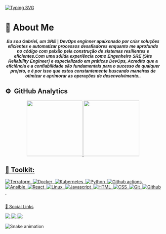 <!-- Header Section -->
[![Typing SVG](https://readme-typing-svg.demolab.com?font=Fira+Code&weight=700&size=24&pause=1000&random=false&width=435&lines=Welcome+to+my+profile)](https://git.io/typing-svg)

# 🌠 About Me
<h5 align="center"><font face="Arial">Eu sou Gabriel, um SRE | DevOps enginner apaixonado por criar soluções eficientes e automatizar processos desafiadores enquanto me aprofundo no código com paixão pela construção de sistemas resilientes e eficientes.Com uma sólida experiência como Engenheiro SRE (Site Reliability Engineer) e especializado em práticas DevOps, Acredito que a eficiência e a confiabilidade são fundamentais para o sucesso de qualquer projeto, e é por isso que estou constantemente buscando maneiras de otimizar e aprimorar as operações de desenvolvimento..</font></h5>

## ⚙️ &nbsp;GitHub Analytics

<div align="center">
  <a href="https://github.com/Alves0611">
  <img height="180em" src="https://github-readme-stats-sigma-five.vercel.app/api?username=Alves0611&show_icons=true&theme=dark&count_private=true"/>
  <img height="180em" src="https://github-readme-stats-sigma-five.vercel.app/api/top-langs/?username=Alves0611&layout=compact&langs_count=7&theme=dark"/>
</div>

## 🧰 Toolkit:
  
  ![Terraform](https://img.shields.io/badge/-Terraform-010101?style=for-the-badge&logo=terraform&Color=black)&nbsp;
  ![Docker](https://img.shields.io/badge/-Docker-010101?style=for-the-badge&logo=docker&Color=black)&nbsp;
  ![Kubernetes](https://img.shields.io/badge/-kubernetes-010101?style=for-the-badge&logo=kubernetes&Color=black)&nbsp;
  ![Python](https://img.shields.io/badge/-Python-010101?style=for-the-badge&logo=python&Color=black)&nbsp;
  ![Github actions](https://img.shields.io/badge/-github%20actions-010101?style=for-the-badge&logo=githubactions&Color=black)&nbsp;
  ![Ansible](https://img.shields.io/badge/-ansible-010101?style=for-the-badge&logo=ansible&Color=black)&nbsp;
  ![React](https://img.shields.io/badge/-npm-010101?style=for-the-badge&logo=npm&Color=black)&nbsp;
  ![Linux](https://img.shields.io/badge/-linux-010101?style=for-the-badge&logo=linux&Color=black)&nbsp;
  ![Javascript](https://img.shields.io/badge/-javascript-010101?style=for-the-badge&logo=javascript&Color=black)&nbsp;
  ![HTML](https://img.shields.io/badge/-html-010101?style=for-the-badge&logo=html5&Color=black)&nbsp;
  ![CSS](https://img.shields.io/badge/-css-010101?style=for-the-badge&logo=css3&Color=black)&nbsp;
  ![Git](https://img.shields.io/badge/-git-010101?style=for-the-badge&logo=git&Color=black)&nbsp;
  ![Github](https://img.shields.io/badge/-github-010101?style=for-the-badge&logo=github&Color=black)&nbsp;
  

##

🔗 Social Links
  <div> 
  <a href="https://www.instagram.com/gzinn7/" target="_blank">
    <img src="https://img.shields.io/badge/-Instagram-%23E4405F?style=for-the-badge&logo=instagram&logoColor=white" target="_blank" />
  </a>

  <a href="https://www.linkedin.com/in/gabrielalvesss/" target="_blank">
    <img src="https://img.shields.io/badge/-LinkedIn-%230077B5?style=for-the-badge&logo=linkedin&logoColor=white" target="_blank" />
  </a> 

  <a href="https://web.whatsapp.com/send?l=en&phone=+55 11956949234" target="_blank">
    <img src="https://img.shields.io/badge/WhatsApp-25D366?style=for-the-badge&logo=whatsapp&logoColor=white" target="_blank" />
  </a>
</div>          


![Snake animation](https://github.com/LuigiGF/LuigiGF/blob/output/github-contribution-grid-snake.svg)

